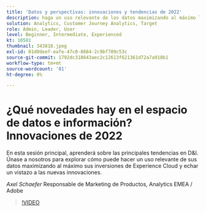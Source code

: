 ```yaml
---
title: 'Datos y perspectivas: innovaciones y tendencias de 2022'
description: haga un uso relevante de los datos maximizando al máximo las inversiones de los Experience Cloud y observe las nuevas innovaciones.
solution: Analytics, Customer Journey Analytics, Target
role: Admin, Leader, User
level: Beginner, Intermediate, Experienced
kt: 10581
thumbnail: 343818.jpeg
exl-id: 01d0deef-eafe-47c0-8684-2c9bf709c53c
source-git-commit: 1792dc318643aec2c12613f621361d72a7a918b1
workflow-type: tm+mt
source-wordcount: '81'
ht-degree: 0%

---
```


# ¿Qué novedades hay en el espacio de datos e información? Innovaciones de 2022

En esta sesión principal, aprenderá sobre las principales tendencias en D&amp;I. Únase a nosotros para explorar cómo puede hacer un uso relevante de sus datos maximizando al máximo sus inversiones de Experience Cloud y echar un vistazo a las nuevas innovaciones.

*Axel Schaefer* Responsable de Marketing de Productos, Analytics EMEA / Adobe

>[!VIDEO](https://video.tv.adobe.com/v/343818/?quality=12&learn=on)
